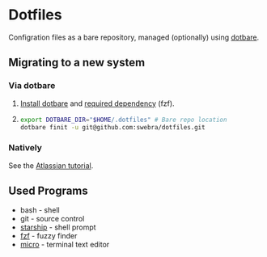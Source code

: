 # Dotfiles
Configration files as a bare repository, managed (optionally) using [dotbare](https://github.com/kazhala/dotbare).

## Migrating to a new system
### Via dotbare
1. [Install dotbare](https://github.com/kazhala/dotbare#bash) and [required dependency](https://github.com/kazhala/dotbare#required-dependency) (fzf).
1. ```bash
   export DOTBARE_DIR="$HOME/.dotfiles" # Bare repo location
   dotbare finit -u git@github.com:swebra/dotfiles.git
   ```

### Natively
See the [Atlassian tutorial](https://www.atlassian.com/git/tutorials/dotfiles).


## Used Programs
- bash - shell
- git - source control
- [starship](https://starship.rs) - shell prompt
- [fzf](https://github.com/junegunn/fzf) - fuzzy finder
- [micro](https://micro-editor.github.io) - terminal text editor
